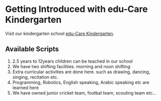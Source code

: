 # Getting Introduced with edu-Care Kindergarten

Visit our kindergarten school [edu-Care Kindergarten](https://assignment-9-edu-care-kindergarten-by-hafsa.netlify.app/).

## Available Scripts

1. 2.5 years to 12years children can be teached in our school
2. We have two shifting facilities. morning and noon shifting
3. Extra curricular activities are done here. such as drawing, dancing, singing, recitation etc.
4. Programming, Robotics, English speaking, Arabic speaking etc are learned here
5. We have owned junior cricket team, footbal team, scouting team etc...







